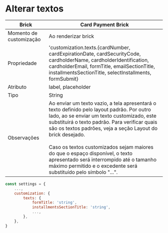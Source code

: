 # Alterar textos

| Brick | Card Payment Brick |
|--- |--- |
| Momento de customização | Ao renderizar brick |
| Propriedade | 'customization.texts.{cardNumber, cardExpirationDate, cardSecurityCode, cardholderName, cardholderIdentification, cardholderEmail, formTitle, emailSectionTitle, installmentsSectionTitle, selectInstallments, formSubmit} |
| Atributo | label, placeholder |
| Tipo | String |
| Observações | Ao enviar um texto vazio, a tela apresentará o texto definido pelo layout padrão. Por outro lado, ao se enviar um texto customizado, este substituirá o texto padrão. Para verificar quais são os textos padrões, veja a seção Layout do brick desejado. <br> <br> Caso os textos customizados sejam maiores do que o espaço disponível, o texto apresentado será interrompido até o tamanho máximo permitido e o excedente será substituído pelo símbolo "...". |

```javascript
const settings = {
    ...,
    customization: {
        texts: {
            formTitle: 'string',
            installmentsSectionTitle: 'string',
            ...,
        },
    },
}
```

